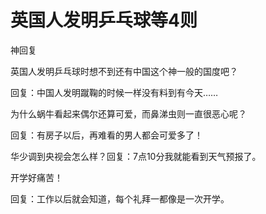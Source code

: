 # 英国人发明乒乓球等4则

神回复

英国人发明乒乓球时想不到还有中国这个神一般的国度吧？

回复：中国人发明蹴鞠的时候一样没有料到有今天……

为什么蜗牛看起来偶尔还算可爱，而鼻涕虫则一直很恶心呢？

回复：有房子以后，再难看的男人都会可爱多了！

华少调到央视会怎么样？回复：7点10分我就能看到天气预报了。

开学好痛苦！

回复：工作以后就会知道，每个礼拜一都像是一次开学。